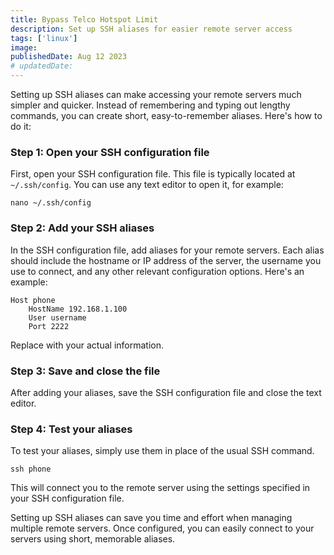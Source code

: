 ```yaml
---
title: Bypass Telco Hotspot Limit
description: Set up SSH aliases for easier remote server access
tags: ['linux']
image:
publishedDate: Aug 12 2023
# updatedDate:
---
```


Setting up SSH aliases can make accessing your remote servers much simpler and quicker. Instead of remembering and typing out lengthy commands, you can create short, easy-to-remember aliases. Here's how to do it:

### Step 1: Open your SSH configuration file

First, open your SSH configuration file. This file is typically located at `~/.ssh/config`. You can use any text editor to open it, for example:

```shell
nano ~/.ssh/config
```

### Step 2: Add your SSH aliases

In the SSH configuration file, add aliases for your remote servers. Each alias should include the hostname or IP address of the server, the username you use to connect, and any other relevant configuration options. Here's an example:

```
Host phone
    HostName 192.168.1.100
    User username
    Port 2222
```

Replace with your actual information.

### Step 3: Save and close the file

After adding your aliases, save the SSH configuration file and close the text editor.

### Step 4: Test your aliases

To test your aliases, simply use them in place of the usual SSH command.

```shell
ssh phone
```

This will connect you to the remote server using the settings specified in your SSH configuration file.

Setting up SSH aliases can save you time and effort when managing multiple remote servers. Once configured, you can easily connect to your servers using short, memorable aliases.
